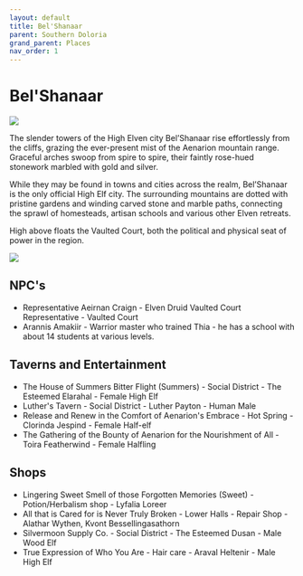 ```yaml
---
layout: default
title: Bel'Shanaar
parent: Southern Doloria
grand_parent: Places
nav_order: 1
---
```


# Bel'Shanaar

![](/doloria/img/belshanaar.jpg)

The slender towers of the High Elven city Bel’Shanaar rise effortlessly from the cliffs, grazing the ever-present mist of the Aenarion mountain range. Graceful arches swoop from spire to spire, their faintly rose-hued stonework marbled with gold and silver.

While they may be found in towns and cities across the realm, Bel’Shanaar is the only official High Elf city. The surrounding mountains are dotted with pristine gardens and winding carved stone and marble paths, connecting the sprawl of homesteads, artisan schools and various other Elven retreats.

High above floats the Vaulted Court, both the political and physical seat of power in the region.

![](/doloria/img/belshanaar.png)

## NPC's

* Representative Aeirnan Craign - Elven Druid Vaulted Court Representative - Vaulted Court
* Arannis Amakiir - Warrior master who trained Thia - he has a school with about 14 students at various levels. 

## Taverns and Entertainment

* The House of Summers Bitter Flight (Summers) - Social District - The Esteemed Elarahal - Female High Elf
* Luther's Tavern - Social District - Luther Payton - Human Male
* Release and Renew in the Comfort of Aenarion's Embrace - Hot Spring - Clorinda Jespind - Female Half-elf
* The Gathering of the Bounty of Aenarion for the Nourishment of All - Toira Featherwind - Female Halfling

## Shops

* Lingering Sweet Smell of those Forgotten Memories (Sweet) - Potion/Herbalism shop - Lyfalia Loreer
* All that is Cared for is Never Truly Broken - Lower Halls - Repair Shop - Alathar Wythen, Kvont Bessellingasathorn
* Silvermoon Supply Co. - Social District - The Esteemed Dusan - Male Wood Elf
* True Expression of Who You Are - Hair care - Araval Heltenir - Male High Elf
